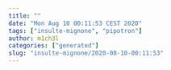 ```yaml
---
title: ""
date: "Mon Aug 10 00:11:53 CEST 2020"
tags: ["insulte-mignone", "pipotron"]
author: m1ch3l
categories: ["generated"]
slug: "insulte-mignone/2020-08-10-00:11:53"
---
```



